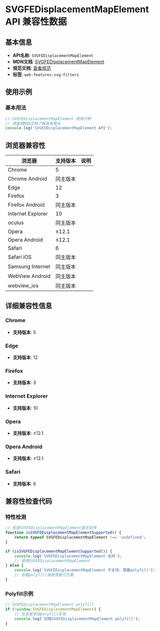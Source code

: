 # SVGFEDisplacementMapElement API 兼容性数据

## 基本信息

- **API名称**: `SVGFEDisplacementMapElement`
- **MDN文档**: [SVGFEDisplacementMapElement](https://developer.mozilla.org/docs/Web/API/SVGFEDisplacementMapElement)
- **规范文档**: [查看规范](https://drafts.fxtf.org/filter-effects/#InterfaceSVGFEDisplacementMapElement)
- **标签**: `web-features:svg-filters`

## 使用示例

### 基本用法

```javascript
// SVGFEDisplacementMapElement 使用示例
// 请查阅MDN文档了解具体用法
console.log('SVGFEDisplacementMapElement API');
```

## 浏览器兼容性

| 浏览器 | 支持版本 | 说明 |
|--------|----------|------|
| Chrome | 5 |  |
| Chrome Android | 同主版本 |  |
| Edge | 12 |  |
| Firefox | 3 |  |
| Firefox Android | 同主版本 |  |
| Internet Explorer | 10 |  |
| oculus | 同主版本 |  |
| Opera | ≤12.1 |  |
| Opera Android | ≤12.1 |  |
| Safari | 6 |  |
| Safari iOS | 同主版本 |  |
| Samsung Internet | 同主版本 |  |
| WebView Android | 同主版本 |  |
| webview_ios | 同主版本 |  |

## 详细兼容性信息

### Chrome

- **支持版本**: 5

### Edge

- **支持版本**: 12

### Firefox

- **支持版本**: 3

### Internet Explorer

- **支持版本**: 10

### Opera

- **支持版本**: ≤12.1

### Opera Android

- **支持版本**: ≤12.1

### Safari

- **支持版本**: 6

## 兼容性检查代码

### 特性检测

```javascript
// 检查SVGFEDisplacementMapElement是否支持
function isSVGFEDisplacementMapElementSupported() {
    return typeof SVGFEDisplacementMapElement !== 'undefined';
}

if (isSVGFEDisplacementMapElementSupported()) {
    console.log('SVGFEDisplacementMapElement 支持');
    // 使用SVGFEDisplacementMapElement
} else {
    console.log('SVGFEDisplacementMapElement 不支持，需要polyfill');
    // 加载polyfill或使用替代方案
}
```

### Polyfill示例

```javascript
// SVGFEDisplacementMapElement polyfill
if (!window.SVGFEDisplacementMapElement) {
    // 在这里添加polyfill实现
    console.log('加载SVGFEDisplacementMapElement polyfill');
}
```

